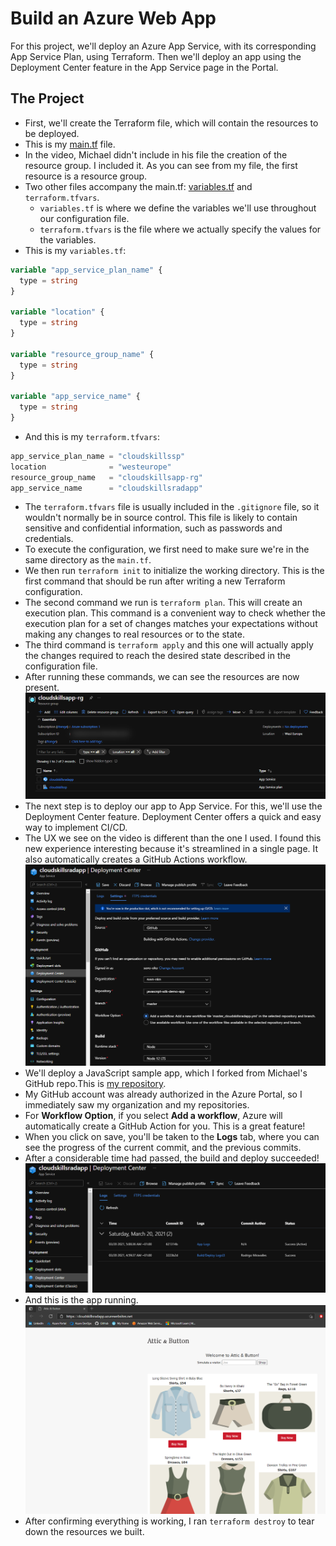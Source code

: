 # Build an Azure Web App

For this project, we'll deploy an Azure App Service, with its corresponding App Service Plan, using Terraform. Then we'll deploy an app using the Deployment Center feature in the App Service page in the Portal.

## The Project

- First, we'll create the Terraform file, which will contain the resources to be deployed.
- This is my [main.tf](Project2/main.tf) file.
- In the video, Michael didn't include in his file the creation of the resource group. I included it. As you can see from my file, the first resource is a resource group.
- Two other files accompany the main.tf: [variables.tf](Project2/variables.tf) and `terraform.tfvars`.
  - `variables.tf` is where we define the variables we'll use throughout our configuration file.
  - `terraform.tfvars` is the file where we actually specify the values for the variables.
- This is my `variables.tf`:

```terraform
variable "app_service_plan_name" {
  type = string
}

variable "location" {
  type = string
}

variable "resource_group_name" {
  type = string
}

variable "app_service_name" {
  type = string
}
```

- And this is my `terraform.tfvars`:

```terraform
app_service_plan_name = "cloudskillssp"
location              = "westeurope"
resource_group_name   = "cloudskillsapp-rg"
app_service_name      = "cloudskillsradapp"
```

- The `terraform.tfvars` file is usually included in the `.gitignore` file, so it wouldn't normally be in source control. This file is likely to contain sensitive and confidential information, such as passwords and credentials.
- To execute the configuration, we first need to make sure we're in the same directory as the `main.tf`.
- We then run `terraform init` to initialize the working directory. This is the first command that should be run after writing a new Terraform configuration.
- The second command we run is `terraform plan`. This will create an execution plan. This command is a convenient way to check whether the execution plan for a set of changes matches your expectations without making any changes to real resources or to the state.
- The third command is `terraform apply` and this one will actually apply the changes required to reach the desired state described in the configuration file.
- After running these commands, we can see the resources are now present.
![Azure Portal](project2_azureportal.png)
- The next step is to deploy our app to App Service. For this, we'll use the Deployment Center feature. Deployment Center offers a quick and easy way to implement CI/CD.
- The UX we see on the video is different than the one I used. I found this new experience interesting because it's streamlined in a single page. It also automatically creates a GitHub Actions workflow.
![Deployment Center](project2_deploymentcenter.png)
- We'll deploy a JavaScript sample app, which I forked from Michael's GitHub repo.This is [my repository](https://github.com/suvo-oko/javascript-sdk-demo-app).
- My GitHub account was already authorized in the Azure Portal, so I immediately saw my organization and my repositories.
- For **Workflow Option**, if you select **Add a workflow**, Azure will automatically create a GitHub Action for you. This is a great feature!
- When you click on save, you'll be taken to the **Logs** tab, where you can see the progress of the current commit, and the previous commits.
- After a considerable time had passed, the build and deploy succeeded!
![Deployment Success](project2_deploymentsuccess.png)
- And this is the app running.
![App running](project2_webapprunning.png)
- After confirming everything is working, I ran `terraform destroy` to tear down the resources we built.
